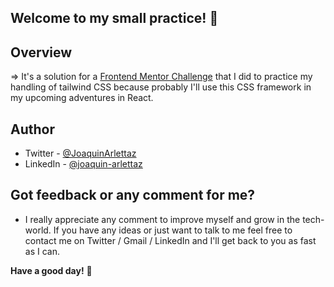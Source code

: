 ## Welcome to my small practice! 👋

## Overview
=> It's a solution for a [Frontend Mentor Challenge](https://www.frontendmentor.io/challenges/nft-preview-card-component-SbdUL_w0U/) that I did to practice my handling of tailwind CSS because probably I'll use this CSS framework in my upcoming adventures in React.
 
 ## Author

- Twitter - [@JoaquinArlettaz](https://twitter.com/JoaquinArlettaz)
- LinkedIn - [@joaquin-arlettaz](https://www.linkedin.com/in/joaqu%C3%ADn-arlettaz/)

## Got feedback or any comment for me?

- I really appreciate any comment to improve myself and grow in the tech-world. If you have any ideas or just want to talk to me feel free to contact me on Twitter / Gmail / LinkedIn and I'll get back to you as fast as I can.  

**Have a good day!** 🚀
